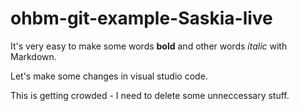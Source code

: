# ohbm-git-example-Saskia-live

It's very easy to make some words **bold** and other words *italic* with Markdown.

Let's make some changes in visual studio code.

This is getting crowded - I need to delete some unneccessary stuff.
